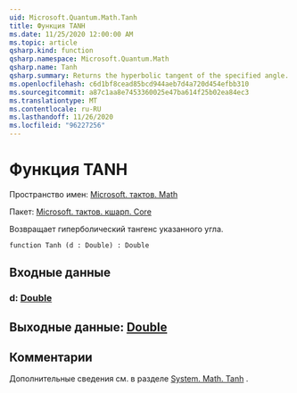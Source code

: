 ```yaml
---
uid: Microsoft.Quantum.Math.Tanh
title: Функция TANH
ms.date: 11/25/2020 12:00:00 AM
ms.topic: article
qsharp.kind: function
qsharp.namespace: Microsoft.Quantum.Math
qsharp.name: Tanh
qsharp.summary: Returns the hyperbolic tangent of the specified angle.
ms.openlocfilehash: c6d1bf8cead85bcd944aeb7d4a720d454efbb310
ms.sourcegitcommit: a87c1aa8e7453360025e47ba614f25b02ea84ec3
ms.translationtype: MT
ms.contentlocale: ru-RU
ms.lasthandoff: 11/26/2020
ms.locfileid: "96227256"
---
```

# <a name="tanh-function"></a>Функция TANH

Пространство имен: [Microsoft. тактов. Math](xref:Microsoft.Quantum.Math)

Пакет: [Microsoft. тактов. кшарп. Core](https://nuget.org/packages/Microsoft.Quantum.QSharp.Core)


Возвращает гиперболический тангенс указанного угла.

```qsharp
function Tanh (d : Double) : Double
```


## <a name="input"></a>Входные данные

### <a name="d--double"></a>d: [Double](xref:microsoft.quantum.lang-ref.double)





## <a name="output--double"></a>Выходные данные: [Double](xref:microsoft.quantum.lang-ref.double)



## <a name="remarks"></a>Комментарии

Дополнительные сведения см. в разделе [System. Math. Tanh](https://docs.microsoft.com/dotnet/api/system.math.tanh) .